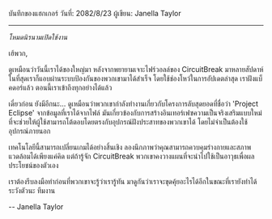 บันทึกของแฮกเกอร์
วันที่: 2082/8/23
ผู้เขียน: Janella Taylor

---

_โหมดนิรนามเปิดใช้งาน_

เฮ้พวก,

ดูเหมือนว่าวันนี้เราได้ของใหญ่มา หลังจากพยายามเจาะไฟร์วอลล์ของ CircuitBreak มาหลายสัปดาห์ ในที่สุดเราก็แอบผ่านระบบป้องกันของพวกเขามาได้สำเร็จ โดยใช้ช่องโหว่ในการอัปเดตล่าสุด เราฝังแบ็คดอร์แล้ว ตอนนี้เราเข้าถึงทุกอย่างได้แล้ว

เดี๋ยวก่อน ยังมีอีกนะ... ดูเหมือนว่าพวกเขากำลังทำงานเกี่ยวกับโครงการลับสุดยอดที่ชื่อว่า 'Project Eclipse' จากข้อมูลที่เราได้จากไฟล์ มันเกี่ยวข้องกับการสร้างอินเทอร์เฟซความเป็นจริงเสริมแบบใหม่ ที่จะช่วยให้ผู้ใช้สามารถโต้ตอบโดยตรงกับอุปกรณ์ฝังประสาทของพวกเขาได้ โดยไม่จำเป็นต้องใช้อุปกรณ์ภายนอก

เทคโนโลยีนี้สามารถเปลี่ยนเกมได้อย่างสิ้นเชิง ลองนึกภาพว่าคุณสามารถควบคุมร่างกายและสภาพแวดล้อมได้เพียงแค่คิด แต่ถ้ารู้จัก CircuitBreak พวกเขาคงวางแผนที่จะนำไปใช้เป็นอาวุธเพื่อผลประโยชน์ของตัวเอง

เราต้องรีบลงมือทำก่อนที่พวกเขาจะรู้ว่าเรารู้ทัน มาดูกันว่าเราจะขุดคุ้ยอะไรได้อีกในขณะที่เรายังทำได้ ระวังตัวนะ ทีมงาน

-- Janella Taylor
